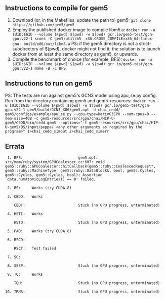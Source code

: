 ## Instructions to compile for gem5
1. Download (or, in the Makefiles, update the path to) gem5:
`git clone https://github.com/gem5/gem5`
2. Employ the published docker image to compile libm5.a:
`docker run -u $UID:$GID --volume $(pwd):$(pwd) -w $(pwd) gcr.io/gem5-test/gcn-gpu:v22-1 scons -C gem5/util/m5  x86.CROSS_COMPILE=x86_64-linux-gnu- build/x86/out/libm5.a`
PS: if the gem5 directory is not a strict-subdirectory of $(pwd), docker might not find it; the solution is to launch docker from at least the same directory as gem5, or upwards.
3. Compile the benchmark of choice (for example, BFS):
`docker run -u $UID:$GID --volume $(pwd):$(pwd) -w $(pwd) gcr.io/gem5-test/gcn-gpu:v22-1 make -B -C BFS`

## Instructions to run on gem5
PS: The tests are run against gem5's GCN3 model using apu\_se.py config.
Run from the directory containing gem5 and gem5-resources:
`docker run -u $UID:$GID --volume $(pwd):$(pwd) -w $(pwd) gcr.io/gem5-test/gcn-gpu:v22-1 gem5/build/GCN3_X86/gem5.opt -d chai_cedd/ gem5/configs/example/apu_se.py --cpu-type=DerivO3CPU --num-cpus=8 --mem-size=4GB -c gem5-resources/src/gpu/chai/HIP-U-gem5/CEDD/bin/cedd.gem5 --options="-f gem5-resources/src/gpu/chai/HIP-U-gem5/BS/input/peppa/ <any other arguments as required by the program>" 1>chai_cedd_simout 2>chai_cedd_simerr`

## Errata
```
 1. BFS:                         gem5.opt: src/mem/ruby/system/GPUCoalescer.cc:607: void gem5::ruby::GPUCoalescer::hitCallback(gem5::ruby::CoalescedRequest*, gem5::ruby::MachineType, gem5::ruby::DataBlock&, bool, gem5::Cycles, gem5::Cycles, gem5::Cycles, bool): Assertion `data.numAtomicLogEntries() == 0' failed.

 2. BS:     Works (try CUDA_8)

 3. CEDD:   Works

    CEDT:                        Stuck (no GPU progress, unterminated)

 4. HSTI:   Works

    HSTO:                        Stuck (no GPU progress, unterminated)

 5. PAD:    Works (try CUDA_8)

 6. RSCD:                        

    RSCT:   Test failed

 7. SC:                          
                                 
 8. SSSP:                        Stuck (no GPU progress, unterminated)

 9. TQ:     Works

    TQH:                         Stuck (no GPU progress, unterminated)

10. TRNS:                        Stuck (no GPU progress, unterminated)
```
